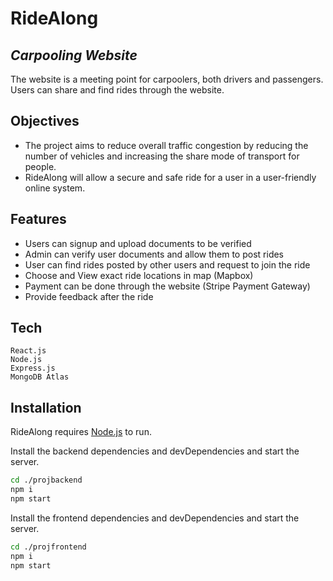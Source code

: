 # RideAlong
## _Carpooling Website_

The website is a meeting point for carpoolers, both drivers and passengers. Users can 
share and find rides through the website. 

## Objectives
- The project aims to reduce overall traffic congestion by reducing the number of vehicles 
and increasing the share mode of transport for people.
 - RideAlong will allow a secure and safe ride for a user in a user-friendly online system.

## Features

- Users can signup and upload documents to be verified
- Admin can verify user documents and allow them to post rides
- User can find rides posted by other users and request to join the ride
- Choose and View exact ride locations in map (Mapbox)
- Payment can be done through the website (Stripe Payment Gateway)
- Provide feedback after the ride




## Tech


    React.js 
    Node.js
    Express.js
    MongoDB Atlas




## Installation

RideAlong requires [Node.js](https://nodejs.org/) to run.

Install the backend dependencies and devDependencies and start the server.

```sh
cd ./projbackend
npm i
npm start
```
Install the frontend dependencies and devDependencies and start the server.
```sh
cd ./projfrontend
npm i
npm start
```




